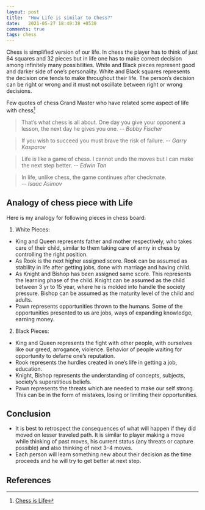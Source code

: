 ```yaml
---
layout: post
title:  "How Life is similar to Chess?"
date:   2021-05-27 18:40:38 +0530
comments: true
tags: chess 
---
```

Chess is simplified version of our life. In chess the player has to think of just 64 squares and 32 pieces but in life one has to make correct decision among infinitely many possibilities. White and Black pieces represent good and darker side of one’s personality. White and Black squares represents the decision one tends to make throughout their life. The person’s decision can be right or wrong and it must not oscillate between right or wrong decisions.

Few quotes of chess Grand Master who have related some aspect of life with chess[^1]
>That’s what chess is all about. One day you give your opponent a lesson, the next day he gives you one. 
>-- <cite>Bobby Fischer</cite>

>If you wish to succeed you must brave the risk of failure.
>-- <cite>Garry Kasparov</cite>

>Life is like a game of chess. I cannot undo the moves but I can make the next step better. 
>-- <cite>Edwin Tan</cite> 

>In life, unlike chess, the game continues after checkmate.  
>-- <cite>Isaac Asimov</cite>

## Analogy of chess piece with Life
Here is my analogy for following pieces in chess board:
1. White Pieces:
- King and Queen represents father and mother respectively, who takes care of their child, similar to them taking care of army in chess by controlling the right position.
- As Rook is the next higher assigned score. Rook can be assumed as stability in life after getting jobs, done with marriage and having child.
- As Knight and Bishop has been assigned same score. This represents the learning phase of the child. Knight can be assumed as the child between 3 yr to 15 year, where he is molded into handle the society pressure. Bishop can be assumed as the maturity level of the child and adults.
- Pawn represents opportunities thrown to the humans. Some of the opportunities presented to us are jobs, ways of expanding knowledge, earning money.

2. Black Pieces:
- King and Queen represents the fight with other people, with ourselves like our greed, arrogance, violence. Behavior of people waiting for opportunity to defame one’s reputation.
- Rook represents the hurdles created in one’s life in getting a job, education.
- Knight, Bishop represents the understanding of concepts, subjects, society’s superstitious beliefs.
- Pawn represents the threats which are needed to make our self strong. This can be in the form of mistakes, losing or limiting their opportunities.

## Conclusion
- It is best to retrospect the consequences of what will happen if they did moved on lesser traveled path. It is similar to player making a move while thinking of past moves, his current status (any threats or capture possible) and also thinking of next 3–4 moves.
- Each person will learn something new about their decision as the time proceeds and he will try to get better at next step.

## References
[^1]: [Chess is Life](https://www.ichess.net/blog/50-amazing-chess-quotes-about-life/)
